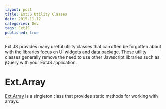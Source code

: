 ```yaml
---
layout: post
title: ExtJS Utility Classes
date: 2015-11-12
categories: Dev
tags: ExtJS
published: true
---
```



Ext JS provides many useful utility classes that can often be forgotten about with the libraries focus on UI widgets and data package.  These utility classes generally remove the need to use other Javascript libraries such as jQuery with your ExtJS application.

# Ext.Array

[Ext.Array](http://docs.sencha.com/extjs/6.0/6.0.1-modern/#!/api/Ext.Array) is a singleton class that provides static methods for working with arrays.
